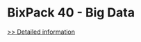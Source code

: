 # BixPack 40 - Big Data
[>> Detailed information](https://secure.shareit.com/shareit/product.html?productid=300991643&affiliateid=200057808)